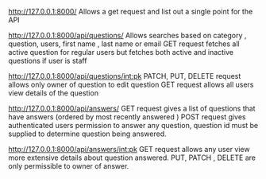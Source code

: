 
http://127.0.0.1:8000/
Allows a get request and list out a single point for the API

http://127.0.0.1:8000/api/questions/
Allows searches based on category , question, users, first name , last name or email
GET request fetches all active question for regular users but fetches both active and inactive questions if user is staff

http://127.0.0.1:8000/api/questions/<int:pk>
PATCH, PUT, DELETE request allows only owner of question to edit question
GET request allows all users view details of the question

http://127.0.0.1:8000/api/answers/
GET request gives a list of questions that have answers (ordered by most recently answered )
POST request gives authenticated users permission to answer any question, question id must be supplied to determine question being answered.

http://127.0.0.1:8000/api/answers/<int:pk>
GET request allows any user view more extensive details about question answered. 
PUT, PATCH , DELETE are only permissible to owner of answer. 
